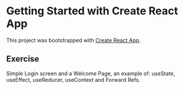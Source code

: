 # Getting Started with Create React App

This project was bootstrapped with [Create React App](https://github.com/facebook/create-react-app).

## Exercise
Simple Login screen and a Welcome Page, an example of: useState, useEffect, useReducer, useContext and Forward Refs.
